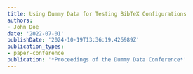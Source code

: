 ```yaml
---
title: Using Dummy Data for Testing BibTeX Configurations
authors:
- John Doe
date: '2022-07-01'
publishDate: '2024-10-19T13:36:19.426989Z'
publication_types:
- paper-conference
publication: '*Proceedings of the Dummy Data Conference*'
---
```

